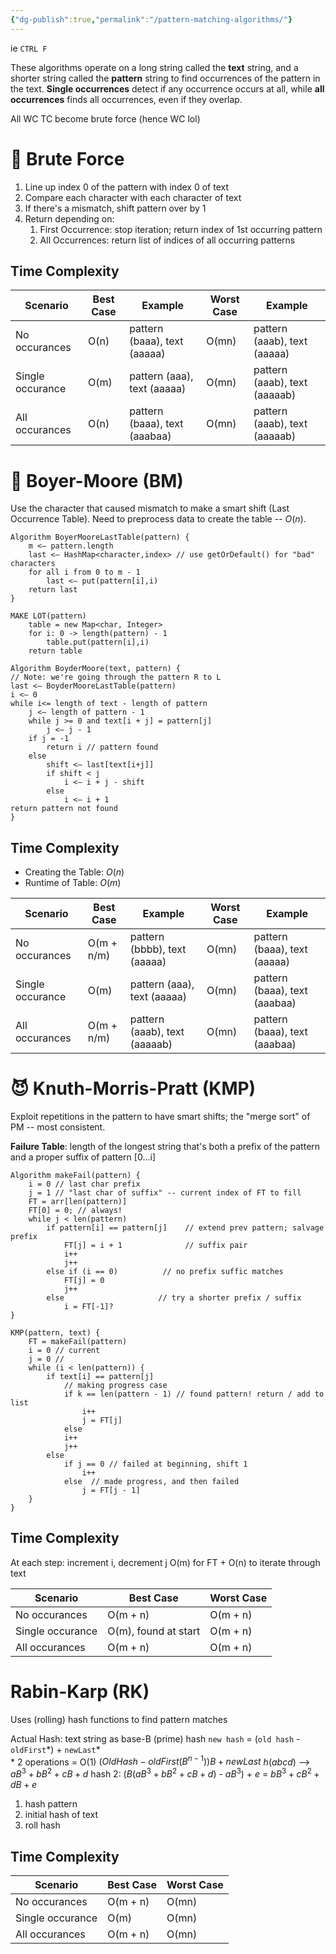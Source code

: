 ```yaml
---
{"dg-publish":true,"permalink":"/pattern-matching-algorithms/"}
---
```


ie `CTRL F`

These algorithms operate on a long string called the **text** string, and a shorter string called the **pattern** string to find occurrences of the pattern in the text. **Single occurrences** detect if any occurrence occurs at all, while **all occurrences** finds all occurrences, even if they overlap.

All WC TC become brute force (hence WC lol)
# 💪 Brute Force 
1. Line up index 0 of the pattern with index 0 of text 
2. Compare each character with each character of text 
3. If there's a mismatch, shift pattern over by 1 
4. Return depending on: 
	1. First Occurrence: stop iteration; return index of 1st occurring pattern 
	2. All Occurrences: return list of indices of all occurring patterns
## Time Complexity 

| Scenario         | Best Case | Example                       | Worst Case | Example                       |
| ---------------- | --------- | ----------------------------- | ---------- | ----------------------------- |
| No occurances    | O(n)      | pattern (baaa), text (aaaaa)  | O(mn)      | pattern (aaab), text (aaaaa)  |
| Single occurance | O(m)      | pattern (aaa), text (aaaaa)   | O(mn)      | pattern (aaab), text (aaaaab) |
| All occurances   | O(n)      | pattern (baaa), text (aaabaa) | O(mn)      | pattern (aaab), text (aaaaab)                              |
# 🧐 Boyer-Moore (BM)
Use the character that caused mismatch to make a smart shift (Last Occurrence Table). Need to preprocess data to create the table -- $O(n)$. 
```
Algorithm BoyerMooreLastTable(pattern) {
	m <– pattern.length
	last <– HashMap<character,index> // use getOrDefault() for "bad" characters 
	for all i from 0 to m - 1 
		last <– put(pattern[i],i)
	return last
}

MAKE LOT(pattern)
	table = new Map<char, Integer> 
	for i: 0 -> length(pattern) - 1 
		table.put(pattern[i],i)
	return table 

Algorithm BoyderMoore(text, pattern) {
// Note: we're going through the pattern R to L
last <– BoyderMooreLastTable(pattern)
i <– 0
while i<= length of text - length of pattern
	j <– length of pattern - 1 
	while j >= 0 and text[i + j] = pattern[j]
		j <– j - 1
	if j = -1 
		return i // pattern found 
	else 
		shift <– last[text[i+j]]
		if shift < j 
			i <– i + j - shift 
		else 
			i <– i + 1 
return pattern not found 
}
```
## Time Complexity 
- Creating the Table: $O(n)$ 
- Runtime of Table: $O(m)$

| Scenario         | Best Case  | Example                       | Worst Case | Example                       |
| ---------------- | ---------- | ----------------------------- | ---------- | ----------------------------- |
| No occurances    | O(m + n/m) | pattern (bbbb), text (aaaaa)  | O(mn)      | pattern (baaa), text (aaaaa)  |
| Single occurance | O(m)       | pattern (aaa), text (aaaaa)   | O(mn)      | pattern (baaa), text (aaabaa) |
| All occurances   | O(m + n/m) | pattern (aaab), text (aaaaab) | O(mn)      | pattern (baaa), text (aaabaa) |
# 😈 Knuth-Morris-Pratt (KMP)
Exploit repetitions in the pattern to have smart shifts; the "merge sort" of PM -- most consistent. 

**Failure Table**: length of the longest string that's both a prefix of the pattern and a proper suffix of pattern \[0...i]
```
Algorithm makeFail(pattern) {
	i = 0 // last char prefix 
	j = 1 // "last char of suffix" -- current index of FT to fill
	FT = arr[len(pattern)]
	FT[0] = 0; // always! 
	while j < len(pattern)                
		if pattern[i] == pattern[j]    // extend prev pattern; salvage prefix
			FT[j] = i + 1              // suffix pair 
			i++
			j++
		else if (i == 0)          // no prefix suffic matches
			FT[j] = 0 
			j++
		else                     // try a shorter prefix / suffix
			i = FT[-1]?
}

KMP(pattern, text) {
	FT = makeFail(pattern)
	i = 0 // current 
	j = 0 //
	while (i < len(pattern)) {
		if text[i] == pattern[j]
			// making progress case 
			if k == len(pattern - 1) // found pattern! return / add to list	
				i++
				j = FT[j]
			else 
			i++
			j++
		else 
			if j == 0 // failed at beginning, shift 1 
				i++
			else  // made progress, and then failed 
				j = FT[j - 1] 
	}
} 
```
## Time Complexity 
At each step: increment i, decrement j
O(m) for FT + O(n) to iterate through text

| Scenario         | Best Case  | Worst Case |
| ---------------- | ---------- | ---------- |
| No occurances    | O(m + n) | O(m + n)      | 
| Single occurance | O(m), found at start      |  O(m + n)     |
| All occurances   | O(m + n) |  O(m + n)     |

# Rabin-Karp (RK)
Uses (rolling) hash functions to find pattern matches

Actual Hash: text string as base-B (prime) hash
`new hash` = (`old hash` - `oldFirst`\*) + `newLast`\*   
	\* 2 operations = O(1)
$(OldHash - oldFirst(B^{n-1}))B + newLast$
	$h(abcd)$ –> $aB^3 + bB^2 + cB + d$
	hash 2: ($B$($aB^3 + bB^2 + cB + d$) - $aB^3$) + $e$ = $bB^3 + cB^2 + dB + e$

1. hash pattern 
2. initial hash of text  
3. roll hash 
## Time Complexity 

| Scenario         | Best Case  | Worst Case |
| ---------------- | ---------- | ---------- |
| No occurances    | O(m + n) | O(mn)      | 
| Single occurance | O(m)       |  O(mn)     |
| All occurances   | O(m + n) |  O(mn)     |